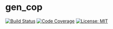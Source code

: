 gen_cop
=======

[![Build Status](https://travis-ci.org/sile/gen_cop.svg?branch=master)](https://travis-ci.org/sile/gen_cop)
[![Code Coverage](https://codecov.io/gh/sile/gen_cop/branch/master/graph/badge.svg)](https://codecov.io/gh/sile/gen_cop/branch/master)
[![License: MIT](https://img.shields.io/badge/license-MIT-blue.svg)](LICENSE)
